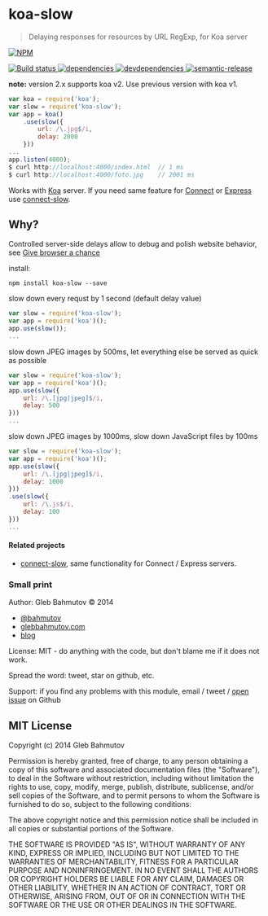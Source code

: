# koa-slow

> Delaying responses for resources by URL RegExp, for Koa server

[![NPM][koa-slow-icon] ][koa-slow-url]

[![Build status][koa-slow-ci-image] ][koa-slow-ci-url]
[![dependencies][koa-slow-dependencies-image] ][koa-slow-dependencies-url]
[![devdependencies][koa-slow-devdependencies-image] ][koa-slow-devdependencies-url]
[![semantic-release][semantic-image] ][semantic-url]

[koa-slow-icon]: https://nodei.co/npm/koa-slow.png?downloads=true
[koa-slow-url]: https://npmjs.org/package/koa-slow
[koa-slow-ci-image]: https://travis-ci.org/bahmutov/koa-slow.png?branch=master
[koa-slow-ci-url]: https://travis-ci.org/bahmutov/koa-slow
[koa-slow-dependencies-image]: https://david-dm.org/bahmutov/koa-slow.png
[koa-slow-dependencies-url]: https://david-dm.org/bahmutov/koa-slow
[koa-slow-devdependencies-image]: https://david-dm.org/bahmutov/koa-slow/dev-status.png
[koa-slow-devdependencies-url]: https://david-dm.org/bahmutov/koa-slow#info=devDependencies
[semantic-image]: https://img.shields.io/badge/%20%20%F0%9F%93%A6%F0%9F%9A%80-semantic--release-e10079.svg
[semantic-url]: https://github.com/semantic-release/semantic-release



**note:** version 2.x supports koa v2. Use previous version with koa v1.

```js
var koa = require('koa');
var slow = require('koa-slow');
var app = koa()
    .use(slow({
        url: /\.jpg$/i,
        delay: 2000
    }))
...
app.listen(4000);
$ curl http://localhost:4000/index.html  // 1 ms
$ curl http://localhost:4000/foto.jpg    // 2001 ms
```

Works with [Koa](http://koajs.com/) server.
If you need same feature for
[Connect](http://www.senchalabs.org/connect/) or
[Express](http://expressjs.com/) use
[connect-slow](https://github.com/bahmutov/connect-slow).


## Why?

Controlled server-side delays allow to debug and polish
website behavior, see
[Give browser a chance](http://bahmutov.calepin.co/give-browser-a-chance.html)

install:

```
npm install koa-slow --save
```

slow down every requst by 1 second (default delay value)

```js
var slow = require('koa-slow');
var app = require('koa')();
app.use(slow());
...
```

slow down JPEG images by 500ms,
let everything else be served as quick as possible

```js
var slow = require('koa-slow');
var app = require('koa')();
app.use(slow({
    url: /\.[jpg|jpeg]$/i,
    delay: 500
}))
...
```

slow down JPEG images by 1000ms, slow down JavaScript files by 100ms

```js
var slow = require('koa-slow');
var app = require('koa')();
app.use(slow({
    url: /\.[jpg|jpeg]$/i,
    delay: 1000
}))
.use(slow({
    url: /\.js$/i,
    delay: 100
}))
...
```

#### Related projects

* [connect-slow](https://github.com/bahmutov/connect-slow),
same functionality for Connect / Express servers.



### Small print

Author: Gleb Bahmutov &copy; 2014

* [@bahmutov](https://twitter.com/bahmutov)
* [glebbahmutov.com](http://glebbahmutov.com)
* [blog](http://bahmutov.calepin.co/)

License: MIT - do anything with the code, but don't blame me if it does not work.

Spread the word: tweet, star on github, etc.

Support: if you find any problems with this module, email / tweet /
[open issue](https://github.com/bahmutov/koa-slow/issues) on Github



## MIT License

Copyright (c) 2014 Gleb Bahmutov

Permission is hereby granted, free of charge, to any person
obtaining a copy of this software and associated documentation
files (the "Software"), to deal in the Software without
restriction, including without limitation the rights to use,
copy, modify, merge, publish, distribute, sublicense, and/or sell
copies of the Software, and to permit persons to whom the
Software is furnished to do so, subject to the following
conditions:

The above copyright notice and this permission notice shall be
included in all copies or substantial portions of the Software.

THE SOFTWARE IS PROVIDED "AS IS", WITHOUT WARRANTY OF ANY KIND,
EXPRESS OR IMPLIED, INCLUDING BUT NOT LIMITED TO THE WARRANTIES
OF MERCHANTABILITY, FITNESS FOR A PARTICULAR PURPOSE AND
NONINFRINGEMENT. IN NO EVENT SHALL THE AUTHORS OR COPYRIGHT
HOLDERS BE LIABLE FOR ANY CLAIM, DAMAGES OR OTHER LIABILITY,
WHETHER IN AN ACTION OF CONTRACT, TORT OR OTHERWISE, ARISING
FROM, OUT OF OR IN CONNECTION WITH THE SOFTWARE OR THE USE OR
OTHER DEALINGS IN THE SOFTWARE.



